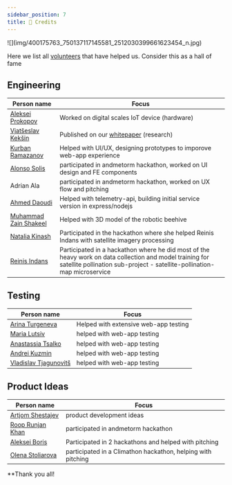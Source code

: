 ```yaml
---
sidebar_position: 7
title: 🙏 Credits
---
```

<div style={{ height:400, overflow:"hidden", verticalAlign:"middle", marginBottom:10, borderRadius:5 }}><div style={{ marginTop: "-5%" }}>
![](img/400175763_750137117145581_2512030399661623454_n.jpg)
</div></div>

Here we list all [volunteers](volunteer.md) that have helped us. Consider this as a hall of fame

## Engineering

| Person name                                                                   | Focus                                                                                                                                                                                |
| ----------------------------------------------------------------------------- | ------------------------------------------------------------------------------------------------------------------------------------------------------------------------------------ |
| [Aleksei Prokopov](https://www.linkedin.com/in/roboter/)                      | Worked on digital scales IoT device (hardware)                                                                                                                                       |
| [Vjatšeslav Kekšin](https://www.linkedin.com/in/vjatsheslav-kekshin-63455053) | Published on our [whitepaper](https://easychair.org/publications/preprint/QGJN) (research)                                                                                           |
| [Kurban Ramazanov](https://www.linkedin.com/in/kurban-ramazanov-2b50b026b/)   | Helped with UI/UX, designing prototypes to imporove web-app experience                                                                                                               |
| [Alonso Solis](https://www.linkedin.com/in/alonso-solis-a5b88020a/)           | participated in andmetorm hackathon, worked on UI design and FE components                                                                                                           |
| Adrian Ala                                                                    | participated in andmetorm hackathon, worked on UX flow and pitching                                                                                                                  |
| [Ahmed Daoudi](https://www.linkedin.com/in/ahmed-daoudi-aa693a230/)           | Helped with telemetry-api, building initial service version in express/nodejs                                                                                                        |
| [Muhammad Zain Shakeel](https://www.linkedin.com/in/zains96/)                 | Helped with 3D model of the robotic beehive                                                                                                                                          |
| [Natalia Kinash](https://www.linkedin.com/in/nataliia-kinash/)                | Participated in the hackathon where she helped Reinis Indans with satellite imagery processing                                                                                       |
| [Reinis Indans](https://www.linkedin.com/in/reinis-indans/)                   | Participated in a hackathon where he did most of the heavy work on data collection and model training for satellite pollination sub-project - satellite-pollination-map microservice |

## Testing

| Person name                                                                 | Focus                                 |
| --------------------------------------------------------------------------- | ------------------------------------- |
| [Arina Turgeneva](https://www.linkedin.com/in/arina-turgeneva-07041a310/)   | Helped with extensive web-app testing |
| [Maria Lutsiv](https://www.linkedin.com/in/marija-lutsiv-751bb7139/)        | helped with web-app testing           |
| [Anastassia Tsalko](http://www.linkedin.com/in/anastassia-tsalko-62a9882b0) | helped with web-app testing           |
| [Andrei Kuzmin](https://www.linkedin.com/in/angpeu/)                        | helped with web-app testing           |
| [Vladislav Tjagunovitš](https://www.linkedin.com/in/vladislav-tjagunovits/) | helped with web-app testing           |
## Product Ideas

| Person name                                                                 | Focus                                                        |
| --------------------------------------------------------------------------- | ------------------------------------------------------------ |
| [Artjom Shestajev](https://www.linkedin.com/in/artjom-shestajev/)           | product development ideas                                    |
| [Roop Runjan Khan](https://www.linkedin.com/in/roop-ranjan-khan-234a9014b/) | participated in andmetorm hackathon                          |
| [Aleksei Boris](https://www.linkedin.com/in/alekseiboris/)                  | Participated in 2 hackathons and helped with pitching        |
| [Olena Stoliarova](https://www.linkedin.com/in/olena-stoliarova/)           | participated in a Climathon hackathon, helping with pitching |



**Thank you all!